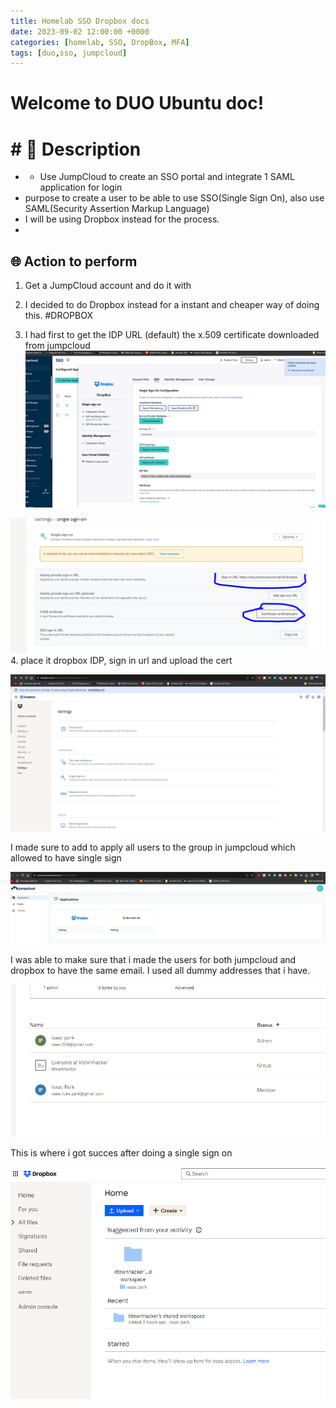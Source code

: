 ```yaml
---
title: Homelab SSO Dropbox docs
date: 2023-09-02 12:00:00 +0000
categories: [homelab, SSO, DropBox, MFA]
tags: [duo,sso, jumpcloud]
---
```

# Welcome to DUO Ubuntu doc!
# # 🧾 Description
- - Use JumpCloud to create an SSO portal and integrate 1 SAML application for login
- purpose to create a user to be able to use SSO(Single Sign On), also use SAML(Security Assertion Markup Language)
- I will be using Dropbox instead for the process. 
- 

## 🌐 Action to perform 
1. Get a JumpCloud account and do it with


2. I decided to do Dropbox instead for a instant and cheaper way of doing this. 
#DROPBOX
3. I had first to get the  IDP URL (default) the x.509 certificate downloaded from jumpcloud
![hada_prompt_4_dropboxjcinfo.png](/images/photos/hada_prompt_4_dropboxjcinfo.png)

![hada_prompt_4_dropbox_certlink.png](/images/photos/hada_prompt_4_dropbox_certlink.png)
4. place it dropbox IDP, sign in url and upload the cert 

![hada_prompt_4_dropboxsso.png](/images/photos/hada_prompt_4_dropboxsso.png)

I made sure to add to apply all  users to the group in jumpcloud which allowed to have single sign

![hada_prompt_4_ssologos1.png](/images/photos/hada_prompt_4_ssologos1.png)

I was able to make sure that i made the users for both jumpcloud and dropbox to have the same email. I used all dummy addresses that i have. 

![hada_prompt_4_totalsuccess.png](/images/photos/hada_prompt_4_totalsuccess.png)

This is where i got succes after doing a single sign on 

![hada_prompt_4_success.png](/images//photos/hada_prompt_4_success.png)
